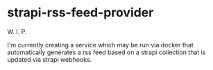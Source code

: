 # strapi-rss-feed-provider
W. I. P.

I'm currently creating a service which may be run via docker that automatically generates a rss feed based on a strapi collection that is updated via strapi webhooks.
